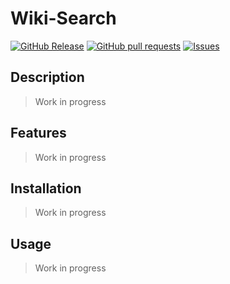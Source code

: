 # Wiki-Search
[![GitHub Release](https://img.shields.io/github/release/zjayers/wiki-search.svg?style=flat)](https://github.com/zjayers/wiki-search/releases)
[![GitHub pull requests](https://img.shields.io/github/issues-pr/zjayers/wiki-search.svg?style=flat)](https://github.com/zjayers/wiki-search/pulls)
[![Issues](https://img.shields.io/github/issues-raw/zjayers/wiki-search.svg?maxAge=25000)](https://github.com/zjayers/wiki-search/issues)

## Description

> Work in progress

## Features

> Work in progress

## Installation

> Work in progress

## Usage

> Work in progress
